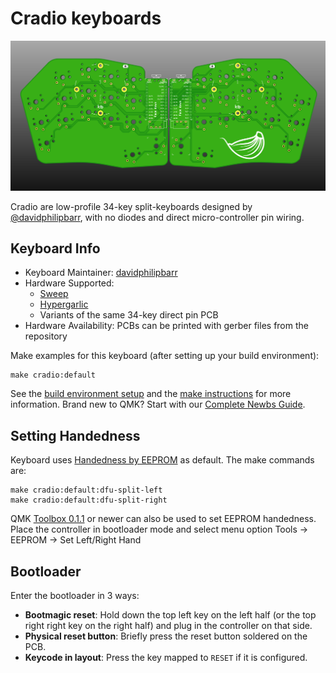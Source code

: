 # Cradio keyboards

![Cradio](https://github.com/davidphilipbarr/hypergolic/raw/main/hypergarlic/ht.png)

Cradio are low-profile 34-key split-keyboards designed by [@davidphilipbarr](https://github.com/davidphilipbarr), with no diodes and direct micro-controller pin wiring.

## Keyboard Info

* Keyboard Maintainer: [davidphilipbarr](https://github.com/davidphilipbarr)
* Hardware Supported:
    * [Sweep](https://github.com/davidphilipbarr/Sweep)
    * [Hypergarlic](https://github.com/davidphilipbarr/hypergolic/tree/main/hypergarlic)
    * Variants of the same 34-key direct pin PCB
* Hardware Availability: PCBs can be printed with gerber files from the repository

Make examples for this keyboard (after setting up your build environment):

    make cradio:default

See the [build environment setup](https://docs.qmk.fm/#/getting_started_build_tools) and the [make instructions](https://docs.qmk.fm/#/getting_started_make_guide) for more information. Brand new to QMK? Start with our [Complete Newbs Guide](https://docs.qmk.fm/#/newbs).

## Setting Handedness

Keyboard uses [Handedness by EEPROM](https://docs.qmk.fm/#/feature_split_keyboard?id=handedness-by-eeprom) as default. The make commands are:

    make cradio:default:dfu-split-left
    make cradio:default:dfu-split-right

QMK [Toolbox 0.1.1](http://qmk.fm/toolbox) or newer can also be used to set EEPROM handedness. Place the controller in bootloader mode and select menu option Tools -> EEPROM -> Set Left/Right Hand

## Bootloader

Enter the bootloader in 3 ways:

* **Bootmagic reset**: Hold down the top left key on the left half (or the top right right key on the right half) and plug in the controller on that side.
* **Physical reset button**: Briefly press the reset button soldered on the PCB.
* **Keycode in layout**: Press the key mapped to `RESET` if it is configured.
